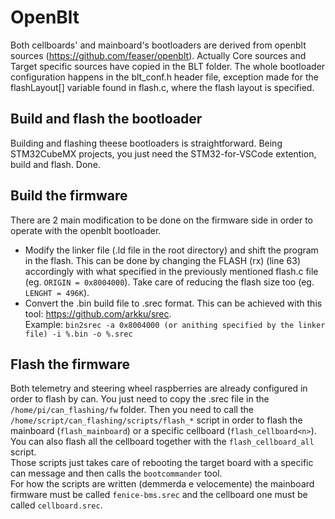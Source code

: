 # OpenBlt

Both cellboards' and mainboard's bootloaders are derived from openblt sources (https://github.com/feaser/openblt). Actually Core sources and Target specific sources have copied in the BLT folder. The whole bootloader configuration happens in the blt_conf.h header file, exception made for the flashLayout[] variable found in flash.c, where the flash layout is specified.

## Build and flash the bootloader

Building and flashing theese bootloaders is straightforward. Being STM32CubeMX projects, you just need the STM32-for-VSCode extention, build and flash. Done.

## Build the firmware

There are 2 main modification to be done on the firmware side in order to operate with the openblt bootloader.

- Modify the linker file (.ld file in the root directory) and shift the program in the flash. This can be done by changing the FLASH (rx) (line 63) accordingly with what specified in the previously mentioned flash.c file (eg. ```ORIGIN = 0x8004000```). Take care of reducing the flash size too (eg. ```LENGHT = 496K```).
- Convert the .bin build file to .srec format. This can be achieved with this tool: https://github.com/arkku/srec.  
Example: ```bin2srec -a 0x8004000 (or anithing specified by the linker file) -i %.bin -o %.srec```

## Flash the firmware

Both telemetry and steering wheel raspberries are already configured in order to flash by can. You just need to copy the .srec file in the ```/home/pi/can_flashing/fw``` folder.
Then you need to call the ```/home/script/can_flashing/scripts/flash_*``` script in order to flash the mainboard (```flash_mainboard```) or a specific cellboard (```flash_cellboard<n>```). You can also flash all the cellboard together with the ```flash_cellboard_all``` script.  
Those scripts just takes care of rebooting the target board with a specific can message and then calls the ```bootcommander``` tool.  
For how the scripts are written (demmerda e velocemente) the mainboard firmware must be called ```fenice-bms.srec``` and the cellboard one must be called ```cellboard.srec```.